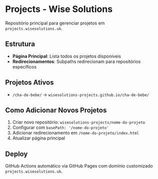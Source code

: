 # Projects - Wise Solutions

Repositório principal para gerenciar projetos em `projects.wisesolutions.uk`.

## Estrutura

- **Página Principal**: Lista todos os projetos disponíveis
- **Redirecionamentos**: Subpaths redirecionam para repositórios específicos

## Projetos Ativos

- `/cha-de-bebe/` → `wisesolutions-projects.github.io/cha-de-bebe/`

## Como Adicionar Novos Projetos

1. Criar novo repositório: `wisesolutions-projects/nome-do-projeto`
2. Configurar com `basePath: '/nome-do-projeto'`
3. Adicionar redirecionamento em `/nome-do-projeto/index.html`
4. Atualizar página principal

## Deploy

GitHub Actions automático via GitHub Pages com domínio customizado `projects.wisesolutions.uk`.